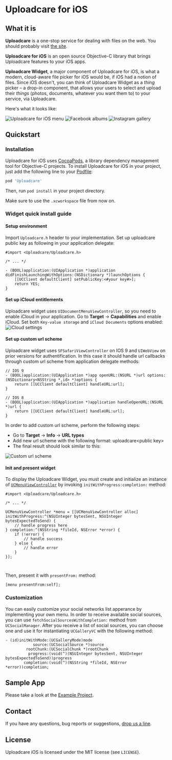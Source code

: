 # Uploadcare for iOS

## What it is

**Uploadcare** is a one-stop service for dealing with files on the web. You should probably visit [the site](http://uploadcare.com).

**Uploadcare for iOS** is an open source Objective-C library that brings Uploadcare features to your iOS apps.

**Uploadcare Widget**, a major component of Uploadcare for iOS, is what a modern, cloud-aware file picker for iOS would be, if iOS had a notion of files. Since iOS doesn't, you can think of Uploadcare Widget as a *thing* picker – a drop-in component, that allows your users to select and upload their *things* (photos, documents, whatever you want them to) to your service, via Uploadcare.

Here's what it looks like:

![Uploadcare for iOS menu](https://ucarecdn.com/6fd1868d-6cda-4282-b932-683fd1c0b837/-/stretch/off/-/resize/250x/) ![Facebook albums](https://ucarecdn.com/81da28a4-1522-4b44-8d03-8eea18b94dd4/-/stretch/off/-/resize/250x/)
![Instagram gallery](https://ucarecdn.com/2405cae1-e653-424f-af21-c244dda2d77f/-/stretch/off/-/resize/250x/)

## Quickstart

### Installation

Uploadcare for iOS uses [CocoaPods](http://cocoapods.org), a library dependency management tool for Objective-C projects. To install Uploadcare for iOS in your project, just add the following line to your [Podfile](https://github.com/CocoaPods/CocoaPods/wiki/A-Podfile):

```ruby
pod 'Uploadcare'
```

Then, run `pod install` in your project directory.

Make sure to use the `.xcworkspace` file from now on.

### Widget quick install guide
#### Setup environment

Import `Uploadcare.h` header to your implementation.
Set up uploadcare public key as following in your application delegate:
```objc
#import <Uploadcare/Uploadcare.h>

/* ... */

- (BOOL)application:(UIApplication *)application didFinishLaunchingWithOptions:(NSDictionary *)launchOptions {
    [[UCClient defaultClient] setPublicKey:<#your key#>];
    return YES;
}
```

#### Set up iCloud entitlements
Uploadcare widget uses `UIDocumentMenuViewController`, so you need to enable iCloud in your application. 
Go to **Target** -> **Capabilities** and enable iCloud. Set both `Key-value storage` and `iCloud Documents` options enabled:
![iCloud settings](https://ucarecdn.com/738d9b6f-517d-417c-b048-d0d08a411e80/)

#### Set up custom url scheme
Uploadcare widget uses `SFSafariViewController` on IOS 9 and `UIWebView` on prior versions
for authentification. In this case it should handle url callbacks through custom url
scheme from application delegate methods:

```objc
// IOS 9
- (BOOL)application:(UIApplication *)app openURL:(NSURL *)url options:(NSDictionary<NSString *,id> *)options {
    return [[UCClient defaultClient] handleURL:url];
}

// IOS 8
- (BOOL)application:(UIApplication *)application handleOpenURL:(NSURL *)url {
    return [[UCClient defaultClient] handleURL:url];
}
```
In order to add custom url scheme, perform the following steps:
* Go to **Target** -> **Info** -> **URL types**
* Add new url scheme with the following format: uploadcare\<public key\>
* The final result should look similar to this:

![Custom url scheme](https://ucarecdn.com/1738621a-8016-44c4-918d-d90f8e23336f/)

#### Init and present widget

To display the Uploadcare Widget, you must create and initialize an instance of [`UCMenuViewController`](https://github.com/uploadcare/uploadcare-ios/blob/core-refactoring/UploadcareWidget/UCMenuViewController.h) by invoking `initWithProgress:completion:` method:

```objc
#import <Uploadcare/Uploadcare.h>

/* ... */

UCMenuViewController *menu = [[UCMenuViewController alloc] initWithProgress:^(NSUInteger bytesSent, NSUInteger bytesExpectedToSend) {
    // handle progress here
} completion:^(NSString *fileId, NSError *error) {
    if (!error) {
        // handle success
    } else {
        // handle error
    }
}];
    
    
```

Then, present it with `presentFrom:` method:

```objc
[menu presentFrom:self];
```

### Customization

You can easily customize your social networks list apperance by implementing your own menu.
In order to receive available social sources, you can use `fetchSocialSourcesWithCompletion:` method from
`UCSocialManager`.
After you receive a list of social sources, you can choose one and use it for instantiating
`UCGalleryVC` with the following method:
```objc
- (id)initWithMode:(UCGalleryMode)mode
            source:(UCSocialSource *)source
         rootChunk:(UCSocialChunk *)rootChunk
          progress:(void(^)(NSUInteger bytesSent, NSUInteger bytesExpectedToSend))progress
        completion:(void(^)(NSString *fileId, NSError *error))completion;
```

## Sample App

Please take a look at the [Example Project](https://github.com/uploadcare/uploadcare-ios/tree/core-refactoring/Examples/ExampleProject). 

## Contact

If you have any questions, bug reports or suggestions, [drop us a line](mailto:hello@uploadcare.com).

## License 

Uploadcare iOS is licensed under the MIT license (see `LICENSE`).
